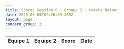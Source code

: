 ```yaml
---
title: Scores Session 0 - Groupe 2 - Matchs Retour
date: 2025-06-05T09:26:39.468Z
layout: page
concern_group: 2
---
```




| Équipe 1 | Équipe 2 | Score | Date |
|----------|----------|-------|------|

